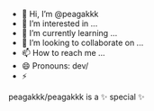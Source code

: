 - 👋 Hi, I’m @peagakkk
- 👀 I’m interested in ...
- 🌱 I’m currently learning ...
- 💞️ I’m looking to collaborate on ...
- 📫 How to reach me ...
- 😄 Pronouns: dev/
- ⚡ 


peagakkk/peagakkk is a ✨ special ✨
